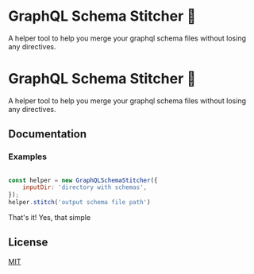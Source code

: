 # GraphQL Schema Stitcher 🚀

A helper tool to help you merge your graphql schema files without losing any directives.

# GraphQL Schema Stitcher 🚀

A helper tool to help you merge your graphql schema files without losing any directives.

## Documentation

### Examples

```javascript

const helper = new GraphQLSchemaStitcher({
    inputDir: 'directory with schemas',
});
helper.stitch('output schema file path')
```

That's it! Yes, that simple

## License

[MIT](https://choosealicense.com/licenses/mit/)

